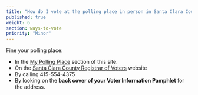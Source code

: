 ```yaml
---
title: "How do I vote at the polling place in person in Santa Clara County?"
published: true
weight: 6
section: ways-to-vote
priority: "Minor"
---
```


Fine your polling place:  
- In the [My Polling Place](#section-my-polling-place) section of this site.  
- On the [Santa Clara County Registrar of Voters](https://eservices.sccgov.org/rov/?tab=) website  
- By calling 415-554-4375  
- By looking on the **back cover of your Voter Information Pamphlet** for the address.  
